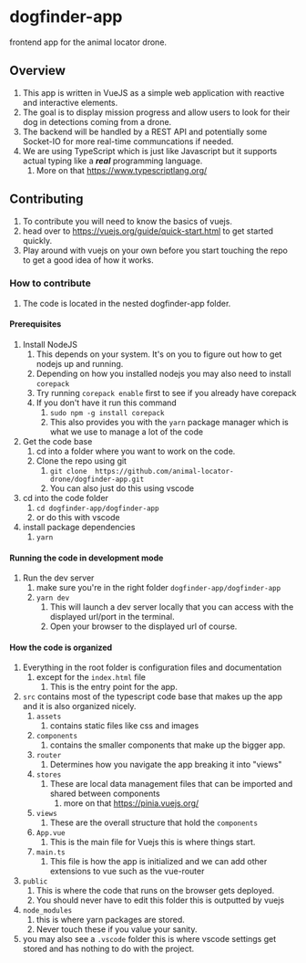 # dogfinder-app

frontend app for the animal locator drone.

## Overview

1. This app is written in VueJS as a simple web application with reactive and interactive elements.
2. The goal is to display mission progress and allow users to look for their dog in detections coming from a drone.
3. The backend will be handled by a REST API and potentially some Socket-IO for more real-time communcations if needed.
4. We are using TypeScript which is just like Javascript but it supports actual typing like a ***real*** programming language.
   1. More on that <https://www.typescriptlang.org/>

## Contributing

1. To contribute you will need to know the basics of vuejs.
2. head over to <https://vuejs.org/guide/quick-start.html> to get started quickly.
3. Play around with vuejs on your own before you start touching the repo to get a good idea of how it works.

### How to contribute

1. The code is located in the nested dogfinder-app folder.

#### Prerequisites

1. Install NodeJS
   1. This depends on your system. It's on you to figure out how to get nodejs up and running.
   2. Depending on how you installed nodejs you may also need to install `corepack`
   3. Try running `corepack enable` first to see if you already have corepack
   4. If you don't have it run this command
      1. `sudo npm -g install corepack`
      2. This also provides you with the `yarn` package manager which is what we use to manage a lot of the code
2. Get the code base
   1. cd into a folder where you want to work on the code.
   2. Clone the repo using git
      1. `git clone  https://github.com/animal-locator-drone/dogfinder-app.git`
      2. You can also just do this using vscode
3. cd into the code folder
   1. `cd dogfinder-app/dogfinder-app`
   2. or do this with vscode
4. install package dependencies
   1. `yarn`

#### Running the code in development mode

1. Run the dev server
   1. make sure you're in the right folder `dogfinder-app/dogfinder-app`
   2. `yarn dev`
      1. This will launch a dev server locally that you can access with the displayed url/port in the terminal.
      2. Open your browser to the displayed url of course.

#### How the code is organized

1. Everything in the root folder is configuration files and documentation
   1. except for the `index.html` file
      1. This is the entry point for the app.
2. `src` contains most of the typescript code base that makes up the app and it is also organized nicely.
   1. `assets`
      1. contains static files like css and images
   2. `components`
      1. contains the smaller components that make up the bigger app.
   3. `router`
      1. Determines how you navigate the app breaking it into "views"
   4. `stores`
      1. These are local data management files that can be imported and shared between components
         1. more on that <https://pinia.vuejs.org/>
   5. `views`
      1. These are the overall structure that hold the `components`
   6. `App.vue`
      1. This is the main file for Vuejs this is where things start.
   7. `main.ts`
      1. This file is how the app is initialized and we can add other extensions to vue such as the vue-router
3. `public`
   1. This is where the code that runs on the browser gets deployed.
   2. You should never have to edit this folder this is outputted by vuejs
4. `node_modules`
   1. this is where yarn packages are stored.
   2. Never touch these if you value your sanity.
5. you may also see a `.vscode` folder this is where vscode settings get stored and has nothing to do with the project.